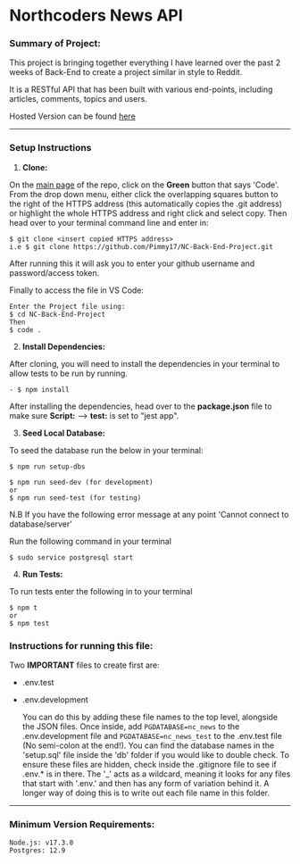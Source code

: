 # **Northcoders News API**

### **Summary of Project:**

This project is bringing together everything I have learned over the past 2 weeks of Back-End to create a project similar in style to Reddit.

It is a RESTful API that has been built with various end-points, including articles, comments, topics and users.

Hosted Version can be found [here](https://apimlott-nc-news.herokuapp.com/api)

---

### **Setup Instructions**

1. **Clone:**

On the [main page](https://github.com/Pimmy17/NC-Back-End-Project) of the repo, click on the **Green** button that says 'Code'. From the drop down menu, either click the overlapping squares button to the right of the HTTPS address (this automatically copies the .git address) or highlight the whole HTTPS address and right click and select copy.
Then head over to your terminal command line and enter in:

```
$ git clone <insert copied HTTPS address>
i.e $ git clone https://github.com/Pimmy17/NC-Back-End-Project.git
```

After running this it will ask you to enter your github username and password/access token.

Finally to access the file in VS Code:

```
Enter the Project file using:
$ cd NC-Back-End-Project
Then
$ code .
```

2. **Install Dependencies:**

After cloning, you will need to install the dependencies in your terminal to allow tests to be run by running.

```
- $ npm install
```

After installing the dependencies, head over to the **package.json** file to make sure **Script:** --> **test:** is set to "jest app".

3. **Seed Local Database:**

To seed the database run the below in your terminal:

```
$ npm run setup-dbs

$ npm run seed-dev (for development)
or
$ npm run seed-test (for testing)
```

N.B
If you have the following error message at any point 'Cannot connect to database/server'

Run the following command in your terminal

```
$ sudo service postgresql start
```

4. **Run Tests:**

To run tests enter the following in to your terminal

```
$ npm t
or
$ npm test
```

### **Instructions for running this file:**

Two **IMPORTANT** files to create first are:

- .env.test
- .env.development

  You can do this by adding these file names to the top level, alongside the JSON files.
  Once inside, add `PGDATABASE=nc_news` to the .env.development file and `PGDATABASE=nc_news_test` to the .env.test file (No semi-colon at the end!).
  You can find the database names in the 'setup.sql' file inside the 'db' folder if you would like to double check.
  To ensure these files are hidden, check inside the .gitignore file to see if .env.\* is in there. The '\_' acts as a wildcard, meaning it looks for any files that start with '.env.' and then has any form of variation behind it. A longer way of doing this is to write out each file name in this folder.

---

### **Minimum Version Requirements:**

```
Node.js: v17.3.0
Postgres: 12.9
```
